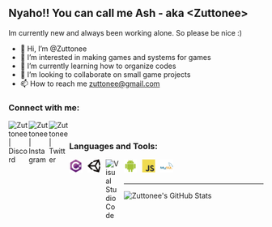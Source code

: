 ## Nyaho!! You can call me Ash - aka \<Zuttonee>

Im currently new and always been working alone. So please be nice :)
- 👋 Hi, I’m @Zuttonee
- 👀 I’m interested in making games and systems for games
- 🌱 I’m currently learning how to organize codes
- 💞️ I’m looking to collaborate on small game projects
- 📫 How to reach me zuttonee@gmail.com

### Connect with me:

[<img align="left" alt="Zuttonee | Discord" width="40px" src="https://img.icons8.com/color/144/000000/discord-logo.png" />][Discord]
[<img align="left" alt="Zuttonee | Instagram" width="40px" src="https://img.icons8.com/fluency/144/000000/instagram-new.png" />][Instagram]
[<img align="left" alt="Zuttonee | Twitter" width="40px" src="https://img.icons8.com/color/96/000000/twitter--v1.png" />][Twitter]

<br/>

### Languages and Tools:

<img align="left" alt="C#" width="26px" src="https://raw.githubusercontent.com/devicons/devicon/2ae2a900d2f041da66e950e4d48052658d850630/icons/csharp/csharp-original.svg" style="padding-right:10px;" />
<img align="left" alt="Unity" width="26px" src="https://raw.githubusercontent.com/devicons/devicon/2ae2a900d2f041da66e950e4d48052658d850630/icons/unity/unity-original.svg" style="padding-right:10px;" />
<img align="left" alt="Visual Studio Code" width="26px" src="https://cdn.jsdelivr.net/gh/devicons/devicon/icons/vscode/vscode-original.svg" style="padding-right:10px;" />
<img align="left" alt="Android" width="26px" src="https://raw.githubusercontent.com/devicons/devicon/2ae2a900d2f041da66e950e4d48052658d850630/icons/android/android-original.svg" style="padding-right:10px;" />
<img align="left" alt="Javascript" width="26px" src="https://raw.githubusercontent.com/devicons/devicon/2ae2a900d2f041da66e950e4d48052658d850630/icons/javascript/javascript-original.svg" style="padding-right:10px;" />
<img align="left" alt="SQL" width="26px" src="https://raw.githubusercontent.com/devicons/devicon/2ae2a900d2f041da66e950e4d48052658d850630/icons/mysql/mysql-original-wordmark.svg" style="padding-right:10px;" />

<br/>
<br/>

---

<img align="left" alt="Zuttonee's GitHub Stats" src="https://github-readme-stats.vercel.app/api?username=Zuttonee&&theme=dracula&show_icons=true" />


[Discord]: https://www.google.com
[Instagram]: https://www.google.com
[Twitter]: https://www.google.com
